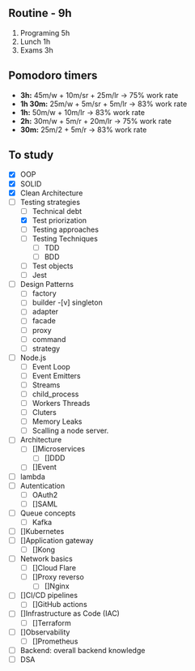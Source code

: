 ## Routine - 9h
1. Programing 5h
2. Lunch 1h
3. Exams 3h

## Pomodoro timers
- **3h:** 45m/w + 10m/sr + 25m/lr -> 75% work rate
- **1h 30m:** 25m/w + 5m/sr + 5m/lr -> 83% work rate
- **1h:** 50m/w + 10m/lr -> 83% work rate
- **2h:** 30m/w + 5m/r + 20m/lr -> 75% work rate
- **30m:** 25m/2 + 5m/r -> 83% work rate

## To study
-[x] OOP
-[x] SOLID
-[x] Clean Architecture
-[ ] Testing strategies
    -[ ] Technical debt
    -[x] Test priorization
    -[ ] Testing approaches
    -[ ] Testing Techniques
        -[ ] TDD
        -[ ] BDD
    -[ ] Test objects
    -[ ] Jest
-[ ] Design Patterns
    -[ ] factory
    -[ ] builder
    -[v] singleton
    -[ ] adapter
    -[ ] facade
    -[ ] proxy
    -[ ] command
    -[ ] strategy
-[ ] Node.js
    -[ ] Event Loop
    -[ ] Event Emitters
    -[ ] Streams
    -[ ] child_process
    -[ ] Workers Threads
    -[ ] Cluters
    -[ ] Memory Leaks
    -[ ] Scalling a node server.
-[ ] Architecture
    -[ ] []Microservices
        -[ ] []DDD
    -[ ] []Event
-[ ] lambda
-[ ] Autentication
    -[ ] OAuth2
    -[ ] []SAML
-[ ] Queue concepts
    -[ ] Kafka
-[ ] []Kubernetes
-[ ] []Application gateway 
    -[ ] []Kong
-[ ] Network basics
    -[ ] []Cloud Flare
    -[ ] []Proxy reverso 
        -[ ] []Nginx
-[ ] []CI/CD pipelines
    -[ ] []GitHub actions
-[ ] []Infrastructure as Code (IAC)
    -[ ] []Terraform
-[ ] []Observability
    -[ ] []Prometheus
-[ ] Backend: overall backend knowledge
-[ ] DSA
